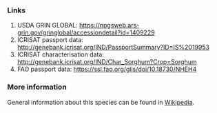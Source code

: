 ### Links
1. USDA GRIN GLOBAL: https://npgsweb.ars-grin.gov/gringlobal/accessiondetail?id=1409229
2. ICRISAT passport data: http://genebank.icrisat.org/IND/PassportSummary?ID=IS%2019953
3. ICRISAT characterisation data: http://genebank.icrisat.org/IND/Char_Sorghum?Crop=Sorghum
4. FAO passport data: https://ssl.fao.org/glis/doi/10.18730/NHEH4
### More information
General information about this species can be found in [Wikipedia](http://wikipedia.org/wiki/Sorghum_bicolor).
